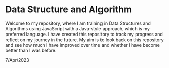 # Data Structure and Algorithm

Welcome to my repository, where I am training in Data Structures and Algorithms using JavaScript with a Java-style approach, which is my preferred language. I have created this repository to track my progress and reflect on my journey in the future. My aim is to look back on this repository and see how much I have improved over time and whether I have become better than I was before.



7/Apr/2023
